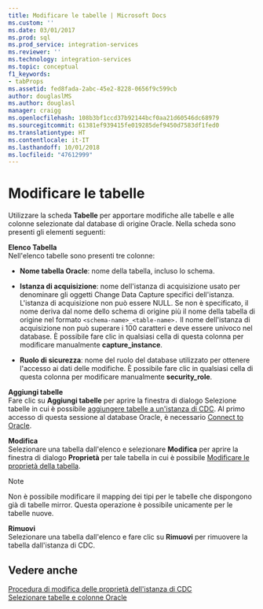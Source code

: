 ```yaml
---
title: Modificare le tabelle | Microsoft Docs
ms.custom: ''
ms.date: 03/01/2017
ms.prod: sql
ms.prod_service: integration-services
ms.reviewer: ''
ms.technology: integration-services
ms.topic: conceptual
f1_keywords:
- tabProps
ms.assetid: fed8fada-2abc-45e2-8228-0656f9c599cb
author: douglaslMS
ms.author: douglasl
manager: craigg
ms.openlocfilehash: 108b3bf1ccd37b92144bcf0aa21d60546dc68979
ms.sourcegitcommit: 61381ef939415fe019285def9450d7583df1fed0
ms.translationtype: HT
ms.contentlocale: it-IT
ms.lasthandoff: 10/01/2018
ms.locfileid: "47612999"
---
```

# <a name="edit-tables"></a>Modificare le tabelle
  Utilizzare la scheda **Tabelle** per apportare modifiche alle tabelle e alle colonne selezionate dal database di origine Oracle. Nella scheda sono presenti gli elementi seguenti:  
  
 **Elenco Tabella**  
 Nell'elenco tabelle sono presenti tre colonne:  
  
-   **Nome tabella Oracle**: nome della tabella, incluso lo schema.  
  
-   **Istanza di acquisizione**: nome dell'istanza di acquisizione usato per denominare gli oggetti Change Data Capture specifici dell'istanza. L'istanza di acquisizione non può essere NULL. Se non è specificato, il nome deriva dal nome dello schema di origine più il nome della tabella di origine nel formato `<schema-name>_<table-name>.` Il nome dell'istanza di acquisizione non può superare i 100 caratteri e deve essere univoco nel database. È possibile fare clic in qualsiasi cella di questa colonna per modificare manualmente **capture_instance**.  
  
-   **Ruolo di sicurezza**: nome del ruolo del database utilizzato per ottenere l'accesso ai dati delle modifiche. È possibile fare clic in qualsiasi cella di questa colonna per modificare manualmente **security_role**.  
  
 **Aggiungi tabelle**  
 Fare clic su **Aggiungi tabelle** per aprire la finestra di dialogo Selezione tabelle in cui è possibile [aggiungere tabelle a un'istanza di CDC](../../integration-services/change-data-capture/add-tables-to-a-cdc-instance.md). Al primo accesso di questa sessione al database Oracle, è necessario [Connect to Oracle](../../integration-services/change-data-capture/connect-to-oracle.md).  
  
 **Modifica**  
 Selezionare una tabella dall'elenco e selezionare **Modifica** per aprire la finestra di dialogo **Proprietà** per tale tabella in cui è possibile [Modificare le proprietà della tabella](../../integration-services/change-data-capture/edit-the-table-properties.md).  
  
> [!NOTE]  
>  Non è possibile modificare il mapping dei tipi per le tabelle che dispongono già di tabelle mirror. Questa operazione è possibile unicamente per le tabelle nuove.  
  
 **Rimuovi**  
 Selezionare una tabella dall'elenco e fare clic su **Rimuovi** per rimuovere la tabella dall'istanza di CDC.  
  
## <a name="see-also"></a>Vedere anche  
 [Procedura di modifica delle proprietà dell'istanza di CDC](../../integration-services/change-data-capture/how-to-edit-the-cdc-instance-properties.md)   
 [Selezionare tabelle e colonne Oracle](../../integration-services/change-data-capture/select-oracle-tables-and-columns.md)  
  
  
